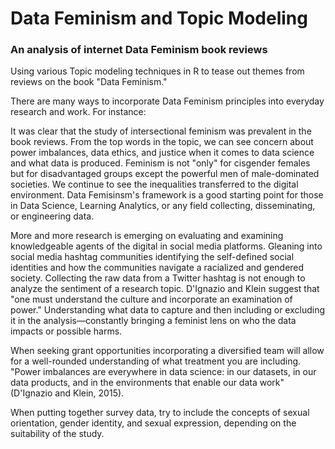 # Data Feminism and Topic Modeling
### An analysis of internet Data Feminism book reviews

Using various Topic modeling techniques in R to tease out themes from reviews on the book "Data Feminism."

There are many ways to incorporate Data Feminism principles into everyday research and work. For instance: 

It was clear that the study of intersectional feminism was prevalent in the book reviews. From the top words in the topic, we can see concern about power imbalances, data ethics, and justice when it comes to data science and what data is produced. Feminism is not "only" for cisgender females but for disadvantaged groups except the powerful men of male-dominated societies. We continue to see the inequalities transferred to the digital environment. Data Femisinsm's framework is a good starting point for those in Data Science, Learning Analytics, or any field collecting, disseminating, or engineering data. 

More and more research is emerging on evaluating and examining knowledgeable agents of the digital in social media platforms. Gleaning into social media hashtag communities identifying the self-defined social identities and how the communities navigate a racialized and gendered society. Collecting the raw data from a Twitter hashtag is not enough to analyze the sentiment of a research topic. D'Ignazio and Klein suggest that "one must understand the culture and incorporate an examination of power." Understanding what data to capture and then including or excluding it in the analysis—constantly bringing a feminist lens on who the data impacts or possible harms. 

When seeking grant opportunities incorporating a diversified team will allow for a well-rounded understanding of what treatment you are including. "Power imbalances are everywhere in data science: in our datasets, in our data products, and in the environments that enable our data work" (D'Ignazio and Klein, 2015).

When putting together survey data, try to include the concepts of sexual orientation, gender identity, and sexual expression, depending on the suitability of the study.

